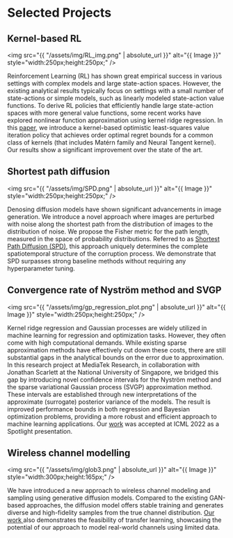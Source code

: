 # Selected Projects


## Kernel-based RL

<img src="{{ "/assets/img/RL_img.png" | absolute_url }}" alt="{{ Image }}"  style="width:250px;height:250px;" />

Reinforcement Learning (RL) has shown great empirical success in various settings with complex models and large state-action spaces. However, the existing analytical results typically focus on settings with a small number of state-actions or simple models, such as linearly modeled state-action value functions. To derive RL policies that efficiently handle large state-action spaces with more general value functions, some recent works have explored nonlinear function approximation using kernel ridge regression. In this <a href="https://arxiv.org/abs/2306.07745" target="_blank" rel="noopener"> paper</a>, we introduce a kernel-based optimistic least-squares value iteration policy that achieves order optimal regret bounds for a common class of kernels (that includes Matérn family and Neural Tangent kernel). Our results show a significant improvement over the state of the art.


## Shortest path diffusion

<img src="{{ "/assets/img/SPD.png" | absolute_url }}" alt="{{ Image }}"  style="width:250px;height:250px;" />

Denosing diffusion models have shown significant advancements in image generation. We introduce a novel approach where images are perturbed with noise along the shortest path from the distribution of images to the distribution of noise. We propose the Fisher metric for the path length, measured in the space of probability distributions. Referred to as <a href="https://arxiv.org/abs/2306.00501" target="_blank" rel="noopener"> Shortest Path Diffusion (SPD)</a>, this approach uniquely determines the complete spatiotemporal structure of the corruption process. We demonstrate that SPD surpasses strong baseline methods without requiring any hyperparameter tuning.


## Convergence rate of Nyström method and SVGP

<img src="{{ "/assets/img/gp_regression_plot.png" | absolute_url }}" alt="{{ Image }}"  style="width:250px;height:250px;" />

Kernel ridge regression and Gaussian processes are widely utilized in machine learning for regression and optimization tasks. However, they often come with high computational demands. While existing sparse approximation methods have effectively cut down these costs, there are still substantial gaps in the analytical bounds on the error due to approximation. In this research project at MediaTek Research, in collaboration with Jonathan Scarlett at the National University of Singapore, we bridged this gap by introducing novel confidence intervals for the Nyström method and the sparse variational Gaussian process (SVGP) approximation method. These intervals are established through new interpretations of the approximate (surrogate) posterior variance of the models. The result is improved performance bounds in both regression and Bayesian optimization problems, providing a more robust and efficient approach to machine learning applications. Our <a href="https://proceedings.mlr.press/v162/vakili22a.html" target="_blank" rel="noopener"> work</a> was accepted at ICML 2022 as a Spotlight presentation.

## Wireless channel modelling

<img src="{{ "/assets/img/glob3.png" | absolute_url }}" alt="{{ Image }}"  style="width:300px;height:165px;" />

We have introduced a new approach to wireless channel modeling and sampling using generative diffusion models. Compared to the existing GAN-based approaches, the diffusion model offers stable training and generates diverse and high-fidelity samples from the true channel distribution. <a href="https://arxiv.org/abs/2308.05583" target="_blank" rel="noopener"> Our work </a> also demonstrates the feasibility of transfer learning, showcasing the potential of our approach to model real-world channels using limited data.
